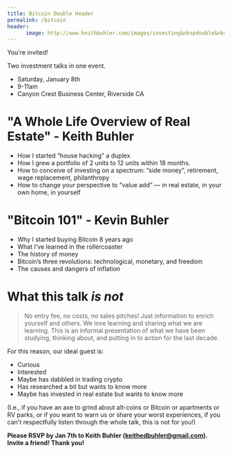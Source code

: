 ```yaml
---
title: Bitcoin Double Header
permalink: /bitcoin
header:
      image: http://www.keithbuhler.com/images/investing&nbspdouble&nbspheader.jpg      
--- 
```



You're invited!

Two investment talks in one event. 

* Saturday, January 8th
* 9-11am
* Canyon Crest Business Center, Riverside CA


# "A Whole Life Overview of Real Estate" - Keith Buhler
- How I started “house hacking” a duplex
- How I grew a portfolio of 2 units to 12 units within 18 months.
- How to conceive of investing on a spectrum: “side money”, retirement, wage replacement, philanthropy
- How to change your perspective to “value add” — in real estate, in your own home, in yourself

<p></p>
<p></p>

# "Bitcoin 101" - Kevin Buhler

- Why I started buying Bitcoin 8 years ago
- What I’ve learned in the rollercoaster
- The history of money
- Bitcoin’s three revolutions: technological, monetary, and freedom
- The causes and dangers of inflation

<p></p>
<p></p>

# What this talk *is not*

>No entry fee, no costs, no sales pitches! 
>Just information to enrich yourself and others. 
>We love learning and sharing what we are learning. This is an informal presentation of what we have been studying, thinking about, and putting in to action for the last decade. 

For this reason, our ideal guest is: 
- Curious
- Interested
- Maybe has dabbled in trading crypto
- Has researched a bit but wants to know more
- Maybe has invested in real estate but wants to know more

(I.e., if you have an axe to grind about alt-coins or Bitcoin or apartments or RV parks, or if you want to warn us or share your worst experiences, if you can't respectfully listen through the whole talk, this is not for you!) 

<p></p>
<p></p>

**Please RSVP by Jan 7th to Keith Buhler (keithedbuhler@gmail.com). Invite a friend! Thank you!** 
